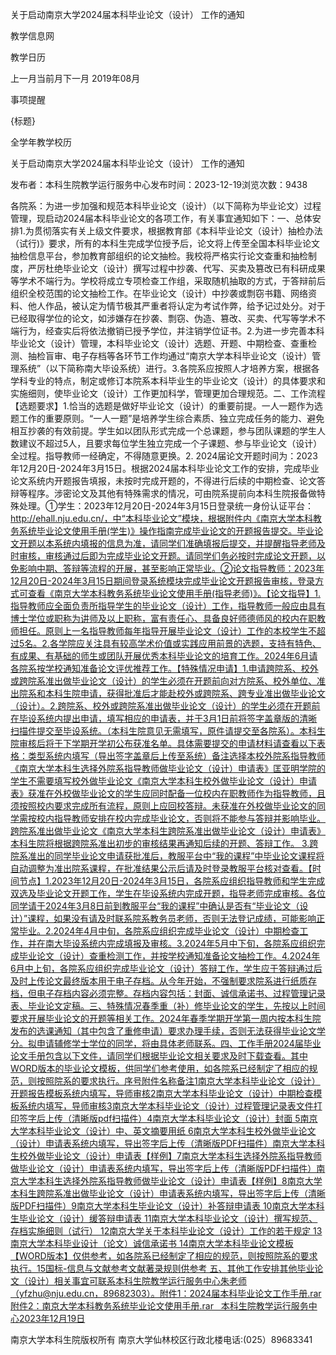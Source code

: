 






关于启动南京大学2024届本科毕业论文（设计） 工作的通知





























教学信息网







































教学日历



上一月当前月下一月
2019年08月





事项提醒


{标题}


全学年教学校历
























关于启动南京大学2024届本科毕业论文（设计） 工作的通知

发布者：本科生院教学运行服务中心发布时间：2023-12-19浏览次数：9438

各院系：为进一步加强和规范本科毕业论文（设计）（以下简称为毕业论文）过程管理，现启动2024届本科毕业论文的各项工作，有关事宜通知如下：一、总体安排1.为贯彻落实有关上级文件要求，根据教育部《本科毕业论文（设计）抽检办法（试行)》要求，所有的本科生完成学位授予后，论文将上传至全国本科毕业论文抽检信息平台，参加教育部组织的论文抽检。我校将严格实行论文查重和抽检制度，严厉杜绝毕业论文（设计）撰写过程中抄袭、代写、买卖及篡改已有科研成果等学术不端行为。学校将成立专项检查工作组，采取随机抽取的方式，于答辩前后组织全校范围的论文抽检工作。在毕业论文（设计）中抄袭或剽窃书籍、网络资料、他人作品，被认定为情节极其严重者将认定为考试作弊，给予记过处分。对于已经取得学位的论文，如涉嫌存在抄袭、剽窃、伪造、篡改、买卖、代写等学术不端行为，经查实后将依法撤销已授予学位，并注销学位证书。2.为进一步完善本科毕业论文（设计）管理，本科毕业论文（设计）选题、开题、中期检查、查重检测、抽检盲审、电子存档等各环节工作均通过“南京大学本科毕业论文（设计）管理系统”（以下简称南大毕设系统）进行。3.各院系应按照人才培养方案，根据各学科专业的特点，制定或修订本院系本科毕业生的毕业论文（设计）的具体要求和实施细则，使毕业论文（设计）工作更加科学，管理更加合理规范。二、工作流程【选题要求】1.恰当的选题是做好毕业论文（设计）的重要前提。一人一题作为选题工作的重要原则。“一人一题”是培养学生综合素质、独立完成任务的能力、避免相互抄袭的有效前提。学生如以团队形式完成一个总课题，参与团队课题的学生人数建议不超过5人，且要求每位学生独立完成一个子课题、参与毕业论文（设计）全过程。指导教师一经确定，不得随意更换。2. 2024届论文开题时间为：2023年12月20日-2024年3月15日。根据2024届本科毕业论文工作的安排，完成毕业论文系统内开题报告填报，未按时完成开题的，不得进行后续的中期检查、论文答辩等程序。涉密论文及其他有特殊需求的情况，可由院系提前向本科生院报备做特殊处理。①学生：2023年12月20日-2024年3月15日登录统一身份认证平台：http://ehall.nju.edu.cn/，中“本科毕业论文”模块，根据附件内《南京大学本科教务系统毕业论文使用手册(学生)》操作指南完成毕业论文的开题报告提交。毕业论文开题以本系统内填报的信息为准，请同学们准确填报后提交，并提醒指导老师及时审核，审核通过后即为完成毕业论文开题。请同学们务必按时完成论文开题，以免影响中期、答辩等流程的开展，甚至影响正常毕业。②论文指导教师：2023年12月20日-2024年3月15日期间登录系统模块完成毕业论文开题报告审核，登录方式可查看《南京大学本科教务系统毕业论文使用手册(指导老师)》。【论文指导】1.指导教师应全面负责所指导学生的毕业论文（设计）工作，指导教师一般应由具有博士学位或职称为讲师及以上职称，富有责任心、具备良好师德师风的校内在职教师担任。原则上一名指导教师每年指导开展毕业论文（设计）工作的本校学生不超过5名。2.各学院应关注具有较高学术价值或实践应用前景的选题，支持有特色、有成果、有基础的师生或团队开展优秀本科毕业论文的培育工作。2024年6月请各院系按学校通知准备论文评优推荐工作。【特殊情况申请】1.申请跨院系、校外或跨院系准出做毕业论文（设计）的学生必须在开题前向对方院系、校外单位、准出院系和本科生院申请，获得批准后才能赴校外或跨院系、跨专业准出做毕业论文（设计）。2.跨院系、校外或跨院系准出做毕业论文（设计）的学生必须在开题前在毕设系统内提出申请，填写相应的申请表，并于3月1日前将签字盖章版的清晰扫描件提交至毕设系统。（本科生院意见无需填写，原件请提交至各院系）。本科生院审核后将于下学期开学初公布获准名单。具体需要提交的申请材料请查看以下表格：类型系统内填写（导出签字盖章后上传至系统）备注选择本校外院系指导教师《南京大学本科生选择外院系指导教师做毕业论文（设计）申请表》匡亚明学院的学生不需要填写校外做毕业论文《南京大学本科生校外做毕业论文（设计）申请表》获准在外校做毕业论文的学生应同时配备一位校内在职教师作为指导教师，且须按照校内要求完成所有流程，原则上应回校答辩。未获准在外校做毕业论文的同学需按校内指导教师安排在校内完成毕业论文，否则将不能参与答辩并影响毕业。跨院系准出做毕业论文《南京大学本科生跨院系准出做毕业论文（设计）申请表》本科生院将根据跨院系准出初步的审核结果再通知后续的开题、答辩工作。 3.跨院系准出的同学毕业论文申请获批准后，教服平台中“我的课程”中毕业论文课程将自动调整为准出院系课程，在批准结果公示后请及时登录教服平台核对查看。【时间节点】1.2023年12月20日-2024年3月15日，各院系应组织指导教师和学生完成双选及毕业论文开题工作，学生在毕设系统内完成开题，指导老师完成审核。各位同学请于2024年3月8日前到教服平台“我的课程”中确认是否有“毕业论文（设计）”课程，如果没有请及时联系院系教务员老师，否则无法登记成绩，可能影响正常毕业。2.2024年4月中旬，各院系应组织完成毕业论文（设计）中期检查工作，并在南大毕设系统内完成填报及审核。3.2024年5月中下旬，各院系应组织完成毕业论文（设计）查重检测工作，并按学校通知准备论文抽检工作。4.2024年6月中上旬，各院系应组织完成毕业论文（设计）答辩工作，学生应于答辩通过后及时上传论文最终版本用于电子存档。从今年开始，不强制要求院系进行纸质存档，但电子存档内容必须完整。存档内容包括：封面、诚信承诺书、过程管理记录表、毕业论文定稿。三、特殊情况春季重（补）修毕业论文的学生，先按以上时间要求开展毕业论文的开题等相关工作。2024年春季学期开学第一周内按本科生院发布的选课通知（其中包含了重修申请）要求办理手续，否则无法获得毕业论文学分。拟申请辅修学士学位的同学，将由具体老师联系。四、工作手册2024届毕业论文手册包含以下文件，请同学们根据毕业论文相关要求及时下载查看。其中WORD版本的毕业论文模板，供同学们参考使用，如各院系已经制定了相应的规范，则按照院系的要求执行。序号附件名称备注1南京大学本科毕业论文（设计）开题报告模板系统内填写，导师审核2南京大学本科毕业论文（设计）中期检查模板系统内填写，导师审核3南京大学本科毕业论文（设计）过程管理记录表文件打印签字后上传（清晰版pdf扫描件）4南京大学本科毕业论文（设计）封面 5南京大学本科毕业论文（设计）中、英文摘要用纸 6南京大学本科生校外做毕业论文（设计）申请表系统内填写，导出签字后上传（清晰版PDF扫描件）南京大学本科生校外做毕业论文（设计）申请表【样例】7南京大学本科生选择外院系指导教师做毕业论文（设计）申请表系统内填写，导出签字后上传（清晰版PDF扫描件）南京大学本科生选择外院系指导教师做毕业论文（设计）申请表【样例】8南京大学本科生跨院系准出做毕业论文（设计）申请表系统内填写，导出签字后上传（清晰版PDF扫描件）9南京大学本科生毕业论文（设计）补答辩申请表 10南京大学本科生毕业论文（设计）缓答辩申请表 11南京大学本科毕业论文（设计）撰写规范、存档实施细则（试行） 12南京大学关于本科毕业论文（设计）工作的若干规定 13南京大学本科毕业设计（论文）诚信承诺书 14南京大学本科毕业论文模板【WORD版本】仅供参考，如各院系已经制定了相应的规范，则按照院系的要求执行。15国标-信息与文献参考文献著录规则供参考 五、其他工作安排其他毕业论文（设计）相关事宜可联系本科生院教学运行服务中心朱老师（yfzhu@nju.edu.cn，89682303）。附件1：2024届本科毕业论文工作手册.rar附件2：南京大学本科教务系统毕业论文使用手册.rar   本科生院教学运行服务中心2023年12月19日

















南京大学本科生院版权所有
南京大学仙林校区行政北楼电话:(025）89683341






















